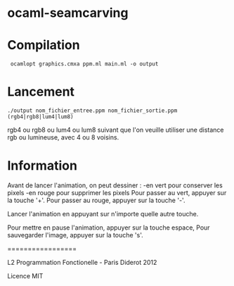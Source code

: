 ocaml-seamcarving
=================

# Compilation
```
 ocamlopt graphics.cmxa ppm.ml main.ml -o output
```

# Lancement
```
./output nom_fichier_entree.ppm nom_fichier_sortie.ppm (rgb4|rgb8|lum4|lum8)
```
rgb4 ou rgb8 ou lum4 ou lum8 suivant que l'on veuille utiliser une distance rgb ou lumineuse, avec 4 ou 8 voisins.

# Information

Avant de lancer l'animation, on peut dessiner :
-en vert pour conserver les pixels
-en rouge pour supprimer les pixels
Pour passer au vert, appuyer sur la touche '+'.
Pour passer au rouge, appuyer sur la touche '-'.

Lancer l'animation en appuyant sur n'importe quelle autre touche.

Pour mettre en pause l'animation, appuyer sur la touche espace,
Pour sauvegarder l'image, appuyer sur la touche 's'.

=================

L2 Programmation Fonctionelle - Paris Diderot 2012

Licence MIT
